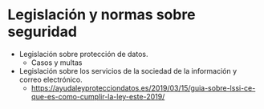 # Legislación y normas sobre seguridad
- Legislación sobre protección de datos.
  - Casos y multas
- Legislación sobre los servicios de la sociedad de la información y correo electrónico. 
  - https://ayudaleyprotecciondatos.es/2019/03/15/guia-sobre-lssi-ce-que-es-como-cumplir-la-ley-este-2019/
